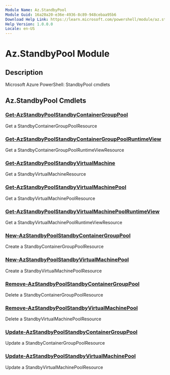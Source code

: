 ```yaml
---
Module Name: Az.StandbyPool
Module Guid: 16a20a20-e36e-4936-8c89-948cebaa95b6
Download Help Link: https://learn.microsoft.com/powershell/module/az.standbypool
Help Version: 1.0.0.0
Locale: en-US
---
```


# Az.StandbyPool Module
## Description
Microsoft Azure PowerShell: StandbyPool cmdlets

## Az.StandbyPool Cmdlets
### [Get-AzStandbyPoolStandbyContainerGroupPool](Get-AzStandbyPoolStandbyContainerGroupPool.md)
Get a StandbyContainerGroupPoolResource

### [Get-AzStandbyPoolStandbyContainerGroupPoolRuntimeView](Get-AzStandbyPoolStandbyContainerGroupPoolRuntimeView.md)
Get a StandbyContainerGroupPoolRuntimeViewResource

### [Get-AzStandbyPoolStandbyVirtualMachine](Get-AzStandbyPoolStandbyVirtualMachine.md)
Get a StandbyVirtualMachineResource

### [Get-AzStandbyPoolStandbyVirtualMachinePool](Get-AzStandbyPoolStandbyVirtualMachinePool.md)
Get a StandbyVirtualMachinePoolResource

### [Get-AzStandbyPoolStandbyVirtualMachinePoolRuntimeView](Get-AzStandbyPoolStandbyVirtualMachinePoolRuntimeView.md)
Get a StandbyVirtualMachinePoolRuntimeViewResource

### [New-AzStandbyPoolStandbyContainerGroupPool](New-AzStandbyPoolStandbyContainerGroupPool.md)
Create a StandbyContainerGroupPoolResource

### [New-AzStandbyPoolStandbyVirtualMachinePool](New-AzStandbyPoolStandbyVirtualMachinePool.md)
Create a StandbyVirtualMachinePoolResource

### [Remove-AzStandbyPoolStandbyContainerGroupPool](Remove-AzStandbyPoolStandbyContainerGroupPool.md)
Delete a StandbyContainerGroupPoolResource

### [Remove-AzStandbyPoolStandbyVirtualMachinePool](Remove-AzStandbyPoolStandbyVirtualMachinePool.md)
Delete a StandbyVirtualMachinePoolResource

### [Update-AzStandbyPoolStandbyContainerGroupPool](Update-AzStandbyPoolStandbyContainerGroupPool.md)
Update a StandbyContainerGroupPoolResource

### [Update-AzStandbyPoolStandbyVirtualMachinePool](Update-AzStandbyPoolStandbyVirtualMachinePool.md)
Update a StandbyVirtualMachinePoolResource

